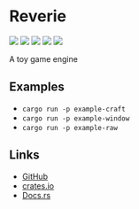 # Reverie

[![](https://badgen.net/github/checks/yuma140902/Reverie/master/ubuntu?label=linux)](https://github.com/yuma140902/Reverie/actions/workflows/rust.yml)
[![](https://badgen.net/github/checks/yuma140902/Reverie/master/windows?icon=windows)](https://github.com/yuma140902/Reverie/actions/workflows/rust.yml)
[![](https://badgen.net/github/checks/yuma140902/Reverie/master/macos?icon=apple)](https://github.com/yuma140902/Reverie/actions/workflows/rust.yml)
[![](https://badgen.net/crates/v/reverie-engine?color=blue)](https://crates.io/crates/reverie-engine)
[![](https://docs.rs/reverie-engine/badge.svg)](https://docs.rs/reverie-engine/)

A toy game engine

## Examples

- `cargo run -p example-craft`
- `cargo run -p example-window`
- `cargo run -p example-raw`

## Links

- [GitHub](https://github.com/yuma140902/Reverie)
- [crates.io](https://crates.io/crates/reverie-engine)
- [Docs.rs](https://docs.rs/reverie-engine/)
